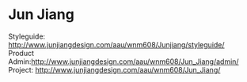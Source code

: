 # Jun Jiang

Styleguide: http://www.junjiangdesign.com/aau/wnm608/Junjiang/styleguide/</br>
Product Admin:http://www.junjiangdesign.com/aau/wnm608/Jun_Jiang/admin/</br>
Project: http://www.junjiangdesign.com/aau/wnm608/Jun_Jiang/</br>
